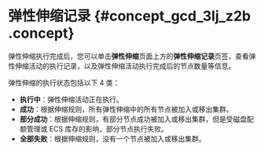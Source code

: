 # 弹性伸缩记录 {#concept_gcd_3lj_z2b .concept}

弹性伸缩执行完成后，您可以单击**弹性伸缩**页面上方的**弹性伸缩记录**页签，查看弹性伸缩活动的执行记录，以及弹性伸缩活动执行完成后的节点数量等信息。

弹性伸缩的执行状态包括以下 4 类：

-   **执行中**：弹性伸缩活动正在执行。
-   **成功**：根据伸缩规则，所有弹性伸缩中的所有节点被加入或移出集群。
-   **部分成功**：根据伸缩规则，有部分节点成功被加入或移出集群，但是受磁盘配额管理或 ECS 库存的影响，部分节点执行失败。
-   **全部失败**：根据伸缩规则，没有一个节点被加入或移出集群。

